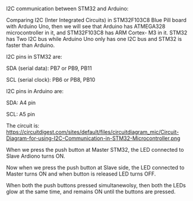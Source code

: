 I2C communication between STM32 and Arduino:
  
  Comparing I2C (Inter Integrated Circuits) in STM32F103C8 Blue Pill board with Arduino Uno, then we will see that Arduino has ATMEGA328 microcontroller in it, and STM32F103C8 has ARM Cortex- M3 in it. STM32 has Two I2C bus while Arduino Uno only has one I2C bus and STM32 is faster than Arduino.
  
  I2C pins in STM32 are:
  
  SDA (serial data):  PB7 or PB9, PB11
  
  SCL (serial clock):  PB6 or PB8, PB10
  
  I2C pins in Arduino are:
  
  SDA: A4 pin
  
  SCL: A5 pin
  
  The circuit is:
  https://circuitdigest.com/sites/default/files/circuitdiagram_mic/Circuit-Diagram-for-using-I2C-Communication-in-STM32-Microcontroller.png
  
  When we press the push button at Master STM32, the LED connected to Slave Ardiono turns ON.
  
  Now when we press the push button at Slave side, the LED connected to Master turns ON and when button is released LED turns OFF.
  
  When both the push buttons pressed simultanewolsy, then both the LEDs glow at the same time, and remains ON until the buttons are pressed.
  
